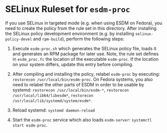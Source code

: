 # SELinux Ruleset for `esdm-proc`

If you use SELinux in targeted mode (e.g. when using ESDM on Fedora), you need
to create the policy from the rule set in this directory. After installing
the SELinux policy development environment (e.g. by installing
`selinux-policy-devel` and `rpm-build`), perform the following steps:

1. Execute `esdm-proc.sh` which generates the SELinux policy file, loads it and
   generates an RPM package for later use. Note, the rule set defines in
   `esdm_proc.fc` the location of the executable `esdm-proc`. If the location
   on your system differs, update this entry before compiling.

2. After compiling and installing the policy, relabel `esdm-proc` by executing:
   `restorecon /usr/local/bin/esdm-proc`. On Fedora systems, you also need to
   relabel the other parts of ESDM in order to be usable by systemd:
   `restorecon /usr/local/bin/esdm-*`, `restorecon /usr/local/lib64/libesdm*`,
   `restorecon /usr/local/lib/systemd/system/esdm*`.

3. Reload systemd: `systemd daemon-reload`

4. Start the `esdm-proc` service which also loads `esdm-server`:
   `systemctl start esdm-proc`.
